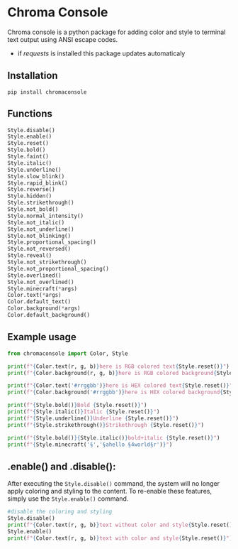 # Chroma Console

Chroma console is a python package for adding color and style to terminal text output using ANSI escape codes.

* if *requests* is installed this package updates automaticaly

## Installation

```shell
pip install chromaconsole
```

## Functions
```python
Style.disable()
Style.enable()
Style.reset()
Style.bold()
Style.faint()
Style.italic()
Style.underline()
Style.slow_blink()
Style.rapid_blink()
Style.reverse()
Style.hidden()
Style.strikethrough()
Style.not_bold()
Style.normal_intensity()
Style.not_italic()
Style.not_underline()
Style.not_blinking()
Style.proportional_spacing()
Style.not_reversed()
Style.reveal()
Style.not_strikethrough()
Style.not_proportional_spacing()
Style.overlined()
Style.not_overlined()
Style.minecraft(*args)
Color.text(*args)
Color.default_text()
Color.background(*args)
Color.default_background()
```

## Example usage

```python
from chromaconsole import Color, Style

print(f"{Color.text(r, g, b)}here is RGB colored text{Style.reset()}")
print(f"{Color.background(r, g, b)}here is RGB colored background{Style.reset()}")

print(f"{Color.text('#rrggbb')}here is HEX colored text{Style.reset()}")
print(f"{Color.background('#rrggbb')}here is HEX colored background{Style.reset()}")

print(f"{Style.bold()}Bold {Style.reset()}")
print(f"{Style.italic()}Italic {Style.reset()}")
print(f"{Style.underline()}Underline {Style.reset()}")
print(f"{Style.strikethrough()}Strikethrough {Style.reset()}")

print(f"{Style.bold()}{Style.italic()}bold+italic {Style.reset()}")
print(f"{Style.minecraft('§','§ahello §4world§r')}")
```

## .enable() and .disable():

After executing the `Style.disable()` command, the system will no longer apply coloring and styling to the content. To re-enable these features, simply use the `Style.enable()` command.

```python
#disable the coloring and styling
Style.disable()
print(f"{Color.text(r, g, b)}text without color and style{Style.reset()}")
Style.enable()
print(f"{Color.text(r, g, b)}text with color and style{Style.reset()}")
```